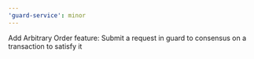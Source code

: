 ```yaml
---
'guard-service': minor
---
```


Add Arbitrary Order feature: Submit a request in guard to consensus on a transaction to satisfy it
